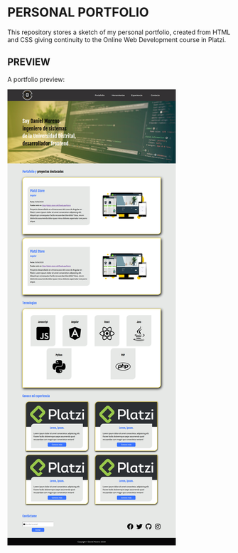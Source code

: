 # PERSONAL PORTFOLIO

This repository stores a sketch of my personal portfolio, created from HTML and CSS giving continuity to the Online Web Development course in Platzi.

## PREVIEW

A portfolio preview:

![Personal portfolio](./assets/preview.png "portfolio")

